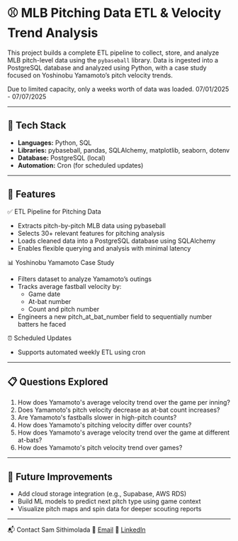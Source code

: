 # ⚾ MLB Pitching Data ETL & Velocity Trend Analysis

This project builds a complete ETL pipeline to collect, store, and analyze MLB pitch-level data using the `pybaseball` library. Data is ingested into a PostgreSQL database and analyzed using Python, with a case study focused on Yoshinobu Yamamoto’s pitch velocity trends.

Due to limited capacity, only a weeks worth of data was loaded. 07/01/2025 - 07/07/2025

---

## 🔧 Tech Stack

- **Languages:** Python, SQL
- **Libraries:** pybaseball, pandas, SQLAlchemy, matplotlib, seaborn, dotenv
- **Database:** PostgreSQL (local)
- **Automation:** Cron (for scheduled updates)

---

## 🚀 Features

✅ ETL Pipeline for Pitching Data
- Extracts pitch-by-pitch MLB data using pybaseball
- Selects 30+ relevant features for pitching analysis
- Loads cleaned data into a PostgreSQL database using SQLAlchemy
- Enables flexible querying and analysis with minimal latency

📊 Yoshinobu Yamamoto Case Study
- Filters dataset to analyze Yamamoto’s outings
- Tracks average fastball velocity by:
  - Game date
  - At-bat number
  - Count and pitch number
- Engineers a new pitch_at_bat_number field to sequentially number batters he faced

⏰ Scheduled Updates
- Supports automated weekly ETL using cron

---

## 📋 Questions Explored

1. How does Yamamoto's average velocity trend over the game per inning?
2. Does Yamamoto's pitch velocity decrease as at-bat count increases?
3. Are Yamamoto's fastballs slower in high-pitch counts?
4. How does Yamamoto's pitching velocity differ over counts?
5. How does Yamamoto's average velocity trend over the game at different at-bats?
6. How does Yamamoto's pitch velocity trend over games?

---

## 🔮 Future Improvements
- Add cloud storage integration (e.g., Supabase, AWS RDS)
- Build ML models to predict next pitch type using game context
- Visualize pitch maps and spin data for deeper scouting reports

---

📬 Contact
Sam Sithimolada
📧 [Email](mailto:sam.sithimolada.2024@marshall.usc.edu)
🔗 [LinkedIn](linkedin.com/in/SamSithimolada)

